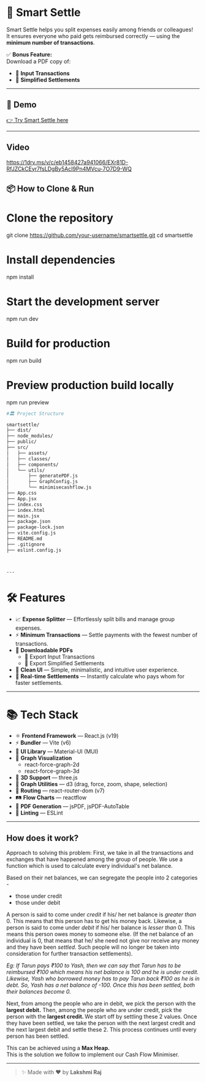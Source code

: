 # 🧾 Smart Settle

Smart Settle helps you split expenses easily among friends or colleagues!  
It ensures everyone who paid gets reimbursed correctly — using the **minimum number of transactions**.

✅ **Bonus Feature:**  
Download a PDF copy of:
- 📄 **Input Transactions**
- 📄 **Simplified Settlements**

---

## 🚀 Demo

[👉 Try Smart Settle here](https://smartsettle-d5ay.vercel.app/)

---

## Video

https://1drv.ms/v/c/eb1458427a941066/EXr81D-RfJZCkCEyr7fsLDgBy5AcI9Pn4MVcu-7O7D9-WQ

## 📦 How to Clone & Run


# Clone the repository
git clone https://github.com/your-username/smartsettle.git
cd smartsettle

# Install dependencies
npm install

# Start the development server
npm run dev

# Build for production
npm run build

# Preview production build locally
npm run preview

```bash
#🏛️ Project Structure

smartsettle/
├── dist/
├── node_modules/
├── public/
├── src/
│   ├── assets/
│   ├── classes/
│   ├── components/
│   └── utils/
│       ├── generatePDF.js
│       ├── GraphConfig.js
│       └── minimisecashflow.js
├── App.css
├── App.jsx
├── index.css
├── index.html
├── main.jsx
├── package.json
├── package-lock.json
├── vite.config.js
├── README.md
├── .gitignore
├── eslint.config.js



---
```

# 🛠 Features

- 📈 **Expense Splitter** — Effortlessly split bills and manage group expenses.
- ⚡ **Minimum Transactions** — Settle payments with the fewest number of transactions.
- 📄 **Downloadable PDFs**
  - 📝 Export Input Transactions
  - 🧾 Export Simplified Settlements
- 🧹 **Clean UI** — Simple, minimalistic, and intuitive user experience.
- 🚀 **Real-time Settlements** — Instantly calculate who pays whom for faster settlements.

---

# 📚 Tech Stack

- ⚛️ **Frontend Framework** — React.js (v19)
- ⚡ **Bundler** — Vite (v6)
- 🎨 **UI Library** — Material-UI (MUI)
- 🧠 **Graph Visualization**
  - react-force-graph-2d
  - react-force-graph-3d
- 🌌 **3D Support** — three.js
- 🔧 **Graph Utilities** — d3 (drag, force, zoom, shape, selection)
- 🧭 **Routing** — react-router-dom (v7)
- 🛤️ **Flow Charts** — reactflow
- 📄 **PDF Generation** — jsPDF, jsPDF-AutoTable
- 🧹 **Linting** — ESLint

---


## How does it work?
Approach to solving this problem:
First, we take in all the transactions and exchanges that have happened among the group of people. We use a function which is used to calculate every individual's net balance. 

Based on their net balances, we can segregate the people into 2 categories - 
<ul>
<li>those under credit </li>
<li>those under debit</li>
</ul>


A person is said to come under <i>credit</i> if his/ her net balance is <i>greater than</i> 0. This means that this person has to get his money back. 
Likewise, a person is said to come under <i>debit</i> if his/ her balance is <i>lesser than</i> 0. This means this person owes money to someone else. 
(If the net balance of an individual is 0, that means that he/ she need not give nor receive any money and they have been <i>settled</i>. 
Such people will no longer be taken into consideration for further transaction settlements). 


<i>Eg: If Tarun pays ₹100 to Yash, then we can say that Tarun has to be reimbursed ₹100 which means his net balance is 100 and he is under credit. 
Likewise, Yash who borrowed money has to pay Tarun back ₹100 as he is in debt. So, Yash has a net balance of -100. Once this has been settled, both their balances become 0. </i>

Next, from among the people who are in debit, we pick the person with the <b>largest debit.</b> 
Then, among the people who are under credit, pick the person with the <b>largest credit. </b>
We start off by settling these 2 values. Once they have been settled, we take the person with the next largest credit and the next largest debit and settle these 2. 
This process continues until every person has been settled.

This can be achieved using a <b>Max Heap.</b>  
This is the solution we follow to implement our Cash Flow Minimiser.

---

> ✨ Made with ❤️ by **Lakshmi Raj**
